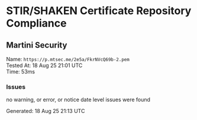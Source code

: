 # STIR/SHAKEN Certificate Repository Compliance

## Martini Security

Name: `https://p.mtsec.me/2e5a/FkrNVcQ69b-2.pem`\
Tested At: 18 Aug 25 21:01 UTC\
Time: 53ms

### Issues

no warning, or error, or notice date level issues were found

Generated: 18 Aug 25 21:13 UTC